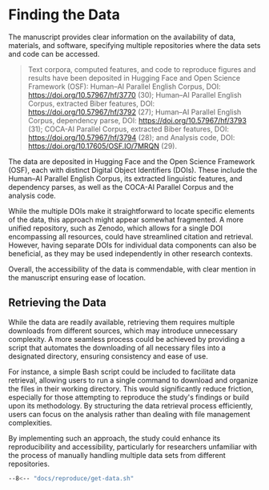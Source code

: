# Finding the Data

The manuscript provides clear information on the availability of data, materials, and software, specifying multiple repositories where the data sets and code can be accessed.

> Text corpora, computed features, and code to reproduce figures and results have been deposited in Hugging Face and Open Science Framework (OSF): Human–AI Parallel English Corpus, DOI: https://doi.org/10.57967/hf/3770 (30); Human–AI Parallel English Corpus, extracted Biber features, DOI: https://doi.org/10.57967/hf/3792 (27); Human–AI Parallel English Corpus, dependency parse, DOI: https://doi.org/10.57967/hf/3793 (31); COCA-AI Parallel Corpus, extracted Biber features, DOI: https://doi.org/10.57967/hf/3794 (28); and Analysis code, DOI: https://doi.org/10.17605/OSF.IO/7MRQN (29).

The data are deposited in Hugging Face and the Open Science Framework (OSF), each with distinct Digital Object Identifiers (DOIs). These include the Human–AI Parallel English Corpus, its extracted linguistic features, and dependency parses, as well as the COCA-AI Parallel Corpus and the analysis code.

While the multiple DOIs make it straightforward to locate specific elements of the data, this approach might appear somewhat fragmented. A more unified repository, such as Zenodo, which allows for a single DOI encompassing all resources, could have streamlined citation and retrieval. However, having separate DOIs for individual data components can also be beneficial, as they may be used independently in other research contexts.

Overall, the accessibility of the data is commendable, with clear mention in the manuscript ensuring ease of location.

## Retrieving the Data

While the data are readily available, retrieving them requires multiple downloads from different sources, which may introduce unnecessary complexity. A more seamless process could be achieved by providing a script that automates the downloading of all necessary files into a designated directory, ensuring consistency and ease of use.

For instance, a simple Bash script could be included to facilitate data retrieval, allowing users to run a single command to download and organize the files in their working directory. This would significantly reduce friction, especially for those attempting to reproduce the study's findings or build upon its methodology. By structuring the data retrieval process efficiently, users can focus on the analysis rather than dealing with file management complexities.

By implementing such an approach, the study could enhance its reproducibility and accessibility, particularly for researchers unfamiliar with the process of manually handling multiple data sets from different repositories.

```sh
--8<-- "docs/reproduce/get-data.sh"
```

